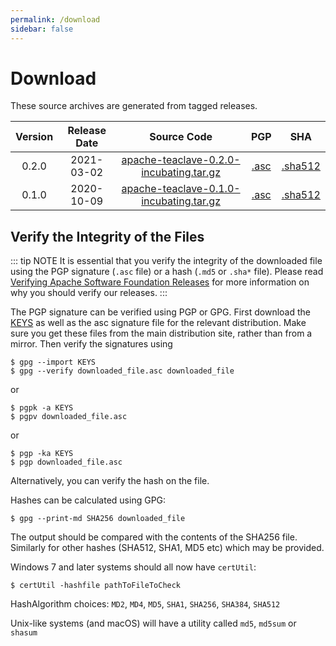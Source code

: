 ```yaml
---
permalink: /download
sidebar: false
---
```

# Download

These source archives are generated from tagged releases.

| Version | Release Date | Source Code               | PGP  | SHA     |
|:-------:|:------------:|:-------------------------:|:----:|:-------:|
| 0.2.0   | 2021-03-02   | [apache-teaclave-0.2.0-incubating.tar.gz](https://www.apache.org/dyn/closer.cgi/incubator/teaclave/0.2.0/apache-teaclave-0.2.0-incubating.tar.gz) | [.asc](https://www.apache.org/dist/incubator/teaclave/0.2.0/apache-teaclave-0.2.0-incubating.tar.gz.asc) | [.sha512](https://www.apache.org/dist/incubator/teaclave/0.2.0/apache-teaclave-0.2.0-incubating.tar.gz.sha512) |
| 0.1.0   | 2020-10-09   | [apache-teaclave-0.1.0-incubating.tar.gz](https://www.apache.org/dyn/closer.cgi/incubator/teaclave/0.1.0/apache-teaclave-0.1.0-incubating.tar.gz) | [.asc](https://www.apache.org/dist/incubator/teaclave/0.1.0/apache-teaclave-0.1.0-incubating.tar.gz.asc) | [.sha512](https://www.apache.org/dist/incubator/teaclave/0.1.0/apache-teaclave-0.1.0-incubating.tar.gz.sha512) |

## Verify the Integrity of the Files

::: tip NOTE
It is essential that you verify the integrity of the downloaded file using the
PGP signature (`.asc` file) or a hash (`.md5` or `.sha*` file). Please read
[Verifying Apache Software Foundation Releases](https://www.apache.org/info/verification.html)
for more information on why you should verify our releases.
:::

The PGP signature can be verified using PGP or GPG. First download the
[KEYS](https://www.apache.org/dist/incubator/teaclave/KEYS) as
well as the asc signature file for the relevant distribution. Make sure you get
these files from the main distribution site, rather than from a mirror. Then
verify the signatures using

```
$ gpg --import KEYS
$ gpg --verify downloaded_file.asc downloaded_file
```
or
```
$ pgpk -a KEYS
$ pgpv downloaded_file.asc
```
or
```
$ pgp -ka KEYS
$ pgp downloaded_file.asc
```
Alternatively, you can verify the hash on the file.

Hashes can be calculated using GPG:

```
$ gpg --print-md SHA256 downloaded_file
```

The output should be compared with the contents of the SHA256 file. Similarly
for other hashes (SHA512, SHA1, MD5 etc) which may be provided.

Windows 7 and later systems should all now have `certUtil`:

```
$ certUtil -hashfile pathToFileToCheck
```

HashAlgorithm choices: `MD2`, `MD4`, `MD5`, `SHA1`, `SHA256`, `SHA384`, `SHA512`

Unix-like systems (and macOS) will have a utility called `md5`, `md5sum` or `shasum`
